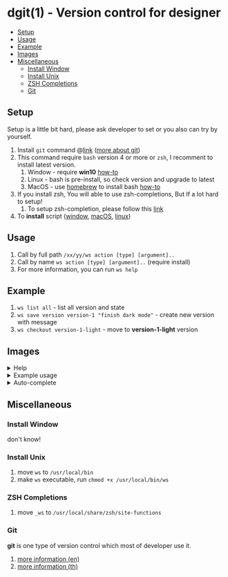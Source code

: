 # dgit(1) - Version control for designer

- [Setup](#setup)
- [Usage](#usage)
- [Example](#example)
- [Images](#images)
- [Miscellaneous](#miscellaneous)
  - [Install Window](#install-window)
  - [Install Unix](#install-unix)
  - [ZSH Completions](#zsh-completions)
  - [Git](#git)

## Setup

Setup is a little bit hard, please ask developer to set or you also can try by yourself.

1. Install `git` command @[link](https://git-scm.com/downloads) ([more about git](#git))
1. This command require `bash` version 4 or more or `zsh`, I recomment to install latest version.
    1. Window - require **win10** [how-to](https://www.howtogeek.com/249966/how-to-install-and-use-the-linux-bash-shell-on-windows-10/)
    1. Linux - bash is pre-install, so check version and upgrade to latest
    1. MacOS - use [homebrew](https://brew.sh) to install bash [how-to](https://github.com/Toberumono/Miscellaneous/wiki/Installing-Bash-4.3-on-Mac-OSX)
1. If you install zsh, You will able to use zsh-completions, But If a lot hard to setup!
    1. To setup zsh-completion, please follow this [link](#zsh-completions)
1. To **install** script ([window](install-window), [macOS](install-unix), [linux](install-unix))

## Usage

1. Call by full path `/xx/yy/ws action [type] [argument]..`
1. Call by name `ws action [type] [argument]..` (require install)
1. For more information, you can run `ws help`

## Example

1. `ws list all` - list all version and state
1. `ws save version version-1 "finish dark mode"` - create new version with message
1. `ws checkout version-1-light` - move to **version-1-light** version

## Images

<details>
    <summary>Help</summary>

![help](/images/help.png)

</details>

<details>
    <summary>Example usage</summary>

<details>
    <summary>Example list</summary>

![l-all](/images/list-all.png)

![l-state](/images/list-state.png)

![l-version](/images/list-version.png)

</details>

<details>
    <summary>Example save</summary>

![s-state](/images/save-state.png)

![s-version](/images/save-version.png)

</details>

<details>
    <summary>Example checkout</summary>

![checkout](/images/checkout.png)

</details>

</details>

<details>
    <summary>Auto-complete</summary>

![ac-co1](/images/auto-completion-checkout-1.png)

![ac-co2](/images/auto-completion-checkout-2.png)

![ac](/images/auto-completion-main.png)

</details>

## Miscellaneous

### Install Window

don't know!

### Install Unix

1. move `ws` to `/usr/local/bin`
1. make `ws` executable, run `chmod +x /usr/local/bin/ws`

### ZSH Completions

1. move `_ws` to `/usr/local/share/zsh/site-functions`

### Git

**git** is one type of version control which most of developer use it.

1. [more information (en)](https://git-scm.com/book/en/v2/Getting-Started-About-Version-Control)
1. [more information (th)](https://git-scm.com/book/th/v1/เริ่มต้นใช้งาน-เกี่ยวกับ-Version-Control)